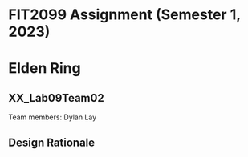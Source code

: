 # FIT2099 Assignment (Semester 1, 2023)
# Elden Ring

## XX_Lab09Team02
Team members:
Dylan Lay

## Design Rationale
